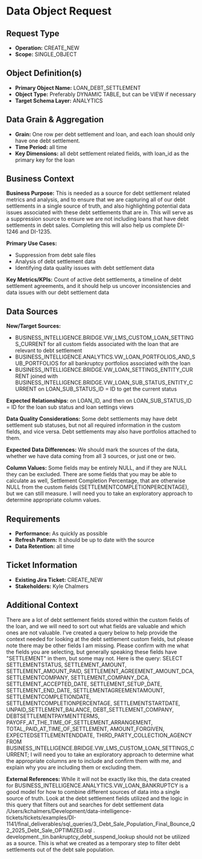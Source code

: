 # Data Object Request

## Request Type
- **Operation:** CREATE_NEW
- **Scope:** SINGLE_OBJECT

## Object Definition(s)
- **Primary Object Name:** LOAN_DEBT_SETTLEMENT
- **Object Type:** Preferably DYNAMIC TABLE, but can be VIEW if necessary
- **Target Schema Layer:** ANALYTICS

## Data Grain & Aggregation
- **Grain:** One row per debt settlement and loan, and each loan should only have one debt settlement.
- **Time Period:** all time
- **Key Dimensions:** all debt settlement related fields, with loan_id as the primary key for the loan

## Business Context
**Business Purpose:** This is needed as a source for debt settlement related metrics and analysis, and to ensure that we are capturing all of our debt settlements in a single source of truth, and also highlighting potential data issues associated with these debt settlements that are in. This will serve as a suppression source to ensure we are not including loans that have debt settlements in debt sales. Completing this will also help us complete DI-1246 and DI-1235.

**Primary Use Cases:** 
- Suppression from debt sale files
- Analysis of debt settlement data
- Identifying data quality issues with debt settlement data

**Key Metrics/KPIs:** Count of active debt settlements, a timeline of debt settlement agreements, and it should help us uncover inconsistencies and data issues with our debt settlement data

## Data Sources
**New/Target Sources:** 
- BUSINESS_INTELLIGENCE.BRIDGE.VW_LMS_CUSTOM_LOAN_SETTINGS_CURRENT for all custom fields associated with the loan that are relevant to debt settlement 
- BUSINESS_INTELLIGENCE.ANALYTICS.VW_LOAN_PORTFOLIOS_AND_SUB_PORTFOLIOS for all bankruptcy portfolios associated with the loan 
- BUSINESS_INTELLIGENCE.BRIDGE.VW_LOAN_SETTINGS_ENTITY_CURRENT joined with BUSINESS_INTELLIGENCE.BRIDGE.VW_LOAN_SUB_STATUS_ENTITY_CURRENT on LOAN_SUB_STATUS_ID = ID to get the current status

**Expected Relationships:** on LOAN_ID, and then on LOAN_SUB_STATUS_ID = ID for the loan sub status and loan settings views

**Data Quality Considerations:** Some debt settlements may have debt settlement sub statuses, but not all required information in the custom fields, and vice versa. Debt settlements may also have portfolios attached to them.

**Expected Data Differences:** We should mark the sources of the data, whether we have data coming from all 3 sources, or just one or two.

**Column Values:** Some fields may be entirely NULL, and if they are NULL they can be excluded. There are some fields that you may be able to calculate as well, Settlement Completion Percentage, that are otherwise NULL from the custom fields (SETTLEMENTCOMPLETIONPERCENTAGE), but we can still measure. I will need you to take an exploratory approach to determine appropriate column values.

## Requirements
- **Performance:** As quickly as possible
- **Refresh Pattern:** It should be up to date with the source
- **Data Retention:** all time

## Ticket Information
- **Existing Jira Ticket:** CREATE_NEW
- **Stakeholders:** Kyle Chalmers

## Additional Context
There are a lot of debt settlement fields stored within the custom fields of the loan, and we will need to sort out what fields are valuable and which ones are not valuable. I've created a query below to help provide the context needed for looking at the debt settlement custom fields, but please note there may be other fields I am missing. Please confirm with me what the fields you are selecting, but generally speaking these fields have "SETTLEMENT" in them, but some may not. 
Here is the query:
SELECT SETTLEMENTSTATUS, SETTLEMENT_AMOUNT, SETTLEMENT_AMOUNT_PAID, SETTLEMENT_AGREEMENT_AMOUNT_DCA,
SETTLEMENTCOMPANY, SETTLEMENT_COMPANY_DCA, SETTLEMENT_ACCEPTED_DATE, SETTLEMENT_SETUP_DATE, SETTLEMENT_END_DATE, SETTLEMENTAGREEMENTAMOUNT,
SETTLEMENTCOMPLETIONDATE, SETTLEMENTCOMPLETIONPERCENTAGE, SETTLEMENTSTARTDATE, UNPAID_SETTLEMENT_BALANCE, DEBT_SETTLEMENT_COMPANY, DEBTSETTLEMENTPAYMENTTERMS,
PAYOFF_AT_THE_TIME_OF_SETTLEMENT_ARRANGEMENT, TOTAL_PAID_AT_TIME_OF_SETTLEMENT, AMOUNT_FORGIVEN, EXPECTEDSETTLEMENTENDDATE, THIRD_PARTY_COLLECTION_AGENCY
FROM BUSINESS_INTELLIGENCE.BRIDGE.VW_LMS_CUSTOM_LOAN_SETTINGS_CURRENT;
I will need you to take an exploratory approach to determine what the appropriate columns are to include and confirm them with me, and explain why you are including them or excluding them.

**External References:** While it will not be exactly like this, the data created for BUSINESS_INTELLIGENCE.ANALYTICS.VW_LOAN_BANKRUPTCY is a good model for how to combine different sources of data into a single source of truth.
Look at the debt settlement fields utilized and the logic in this query that filters out and searches for debt settlement data /Users/kchalmers/Development/data-intelligence-tickets/tickets/examples/DI-1141/final_deliverables/sql_queries/3_Debt_Sale_Population_Final_Bounce_Q2_2025_Debt_Sale_OPTIMIZED.sql . development._tin.bankruptcy_debt_suspend_lookup should not be utilized as a source. This is what we created as a temporary step to filter debt settlements out of the debt sale population.